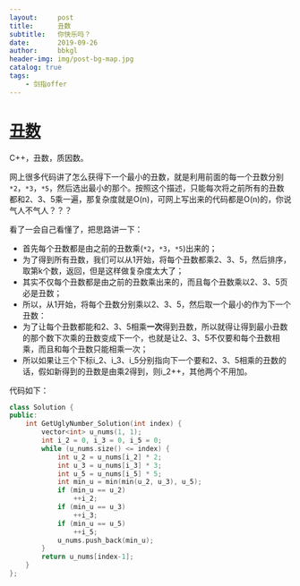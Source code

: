 ```yaml
---
layout:     post
title:      丑数
subtitle:   你快乐吗？
date:       2019-09-26
author:     bbkgl
header-img: img/post-bg-map.jpg
catalog: true
tags:
    - 剑指offer
---
```


# [丑数](https://www.nowcoder.com/practice/6aa9e04fc3794f68acf8778237ba065b?tpId=13&tqId=11186&rp=2&ru=/ta/coding-interviews&qru=/ta/coding-interviews/question-ranking )

C++，丑数，质因数。

网上很多代码讲了怎么获得下一个最小的丑数，就是利用前面的每一个丑数分别`*2`，`*3`，`*5`，然后选出最小的那个。按照这个描述，只能每次将之前所有的丑数都和2、3、5乘一遍，那复杂度就是O(n)，可网上写出来的代码都是O(n)的，你说气人不气人？？？

看了一会自己看懂了，把思路讲一下：

- 首先每个丑数都是由之前的丑数乘(`*2`，`*3`，`*5`)出来的；
- 为了得到所有丑数，我们可以从1开始，将每个丑数都乘2、3、5，然后排序，取第k个数，返回，但是这样做复杂度太大了；
- 其实不仅每个丑数都是由之前的丑数乘出来的，而且每个丑数乘以2、3、5页必是丑数；
- 所以，从1开始，将每个丑数分别乘以2、3、5，然后取一个最小的作为下一个丑数：
- 为了让每个丑数都能和2、3、5相乘**一次**得到丑数，所以就得让得到最小丑数的那个数下次乘的丑数变成下一个，也就是让2、3、5不仅要和每个丑数相乘，而且和每个丑数只能相乘一次；
- 所以如果让三个下标i_2、i_3、i_5分别指向下一个要和2、3、5相乘的丑数的话，假如新得到的丑数是由乘2得到，则i_2++，其他两个不用加。

代码如下：

```cpp
class Solution {
public:
    int GetUglyNumber_Solution(int index) {
        vector<int> u_nums(1, 1);
        int i_2 = 0, i_3 = 0, i_5 = 0;
        while (u_nums.size() <= index) {
            int u_2 = u_nums[i_2] * 2;
            int u_3 = u_nums[i_3] * 3;
            int u_5 = u_nums[i_5] * 5;
            int min_u = min(min(u_2, u_3), u_5);
            if (min_u == u_2)
                ++i_2;
            if (min_u == u_3)
                ++i_3;
            if (min_u == u_5)
                ++i_5;
            u_nums.push_back(min_u);
        }
        return u_nums[index-1];
    }
};
```






